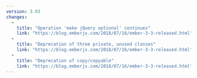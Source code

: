 ```yaml
---
version: 3.03
changes:
  -
    title: "Operation 'make jQuery optional' continues"
    link: "https://blog.emberjs.com/2018/07/16/ember-3-3-released.html"
  -
    title: "Deprecation of three private, unused classes"
    link: "https://blog.emberjs.com/2018/07/16/ember-3-3-released.html"
  -
    title: "Deprecation of copy/copyable"
    link: "https://blog.emberjs.com/2018/07/16/ember-3-3-released.html"
---
```

